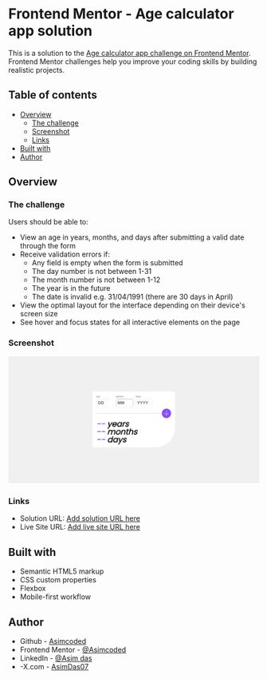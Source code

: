 # Frontend Mentor - Age calculator app solution

This is a solution to the [Age calculator app challenge on Frontend Mentor](https://www.frontendmentor.io/challenges/age-calculator-app-dF9DFFpj-Q). Frontend Mentor challenges help you improve your coding skills by building realistic projects. 

## Table of contents

- [Overview](#overview)
  - [The challenge](#the-challenge)
  - [Screenshot](#screenshot)
  - [Links](#links)
- [Built with](#built-with)
- [Author](#author)


## Overview

### The challenge

Users should be able to:

- View an age in years, months, and days after submitting a valid date through the form
- Receive validation errors if:
  - Any field is empty when the form is submitted
  - The day number is not between 1-31
  - The month number is not between 1-12
  - The year is in the future
  - The date is invalid e.g. 31/04/1991 (there are 30 days in April)
- View the optimal layout for the interface depending on their device's screen size
- See hover and focus states for all interactive elements on the page

### Screenshot

![](./screenshot.png)


### Links

- Solution URL: [Add solution URL here](https://github.com/Asimcoded/age-calculator-app)
- Live Site URL: [Add live site URL here](https://asimcoded.github.io/age-calculator-app/)

## Built with

- Semantic HTML5 markup
- CSS custom properties
- Flexbox
- Mobile-first workflow

## Author

- Github - [Asimcoded](https://github.com/Asimcoded)
- Frontend Mentor - [@Asimcoded](https://www.frontendmentor.io/profile/Asimcoded)
- LinkedIn - [@Asim das](https://www.linkedin.com/in/dasasim/)
- -X.com - [AsimDas07](https://twitter.com/AsimDas07)

